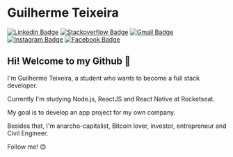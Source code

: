 # Guilherme Teixeira

[![Linkedin Badge](https://img.shields.io/badge/-LinkedIn-blue?style=flat-square&logo=Linkedin&logoColor=white&link=https://www.linkedin.com/in/guitexa/)](https://www.linkedin.com/in/guitexa/)
[![Stackoverflow Badge](https://img.shields.io/badge/-Stackoverflow-2D2D2D?style=flat-square&logo=Stackoverflow&logoColor=F48024&link=https://stackoverflow.com/users/9048476/guilherme-teixeira)](https://stackoverflow.com/users/9048476/guilherme-teixeira)
[![Gmail Badge](https://img.shields.io/badge/-Email-c14438?style=flat-square&logo=Gmail&logoColor=white&link=mailto:guilhermetexa@outlook.com)](mailto:guilhermetexa@outlook.com)
[![Instagram Badge](https://img.shields.io/badge/-Instagram-7840B7?style=flat-square&logo=Instagram&logoColor=white&link=https://www.instagram.com/guitexa/)](https://www.instagram.com/guitexa/)
[![Facebook Badge](https://img.shields.io/badge/-Facebook-31589B?style=flat-square&logo=Facebook&logoColor=white&link=https://www.facebook.com/guitexa/)](https://www.facebook.com/guitexa/)

## Hi! Welcome to my Github 👋

I'm Guilherme Teixeira, a student who wants to become a full stack developer.

Currently I'm studying Node.js, ReactJS and React Native at Rocketseat.

My goal is to develop an app project for my own company.

Besides that, I'm anarcho-capitalist, Bitcoin lover, investor, entrepreneur and Civil Engineer.

Follow me! 😊

